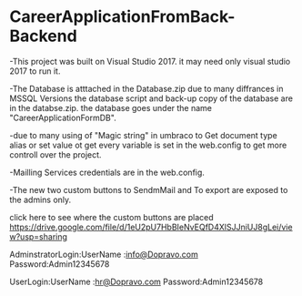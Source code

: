 # CareerApplicationFromBack-Backend
-This project was built on Visual Studio 2017. it may need only visual studio 2017 to run it. 

-The Database is atttached in the Database.zip due to many diffrances in MSSQL Versions the database script and back-up copy of the database are in the databse.zip. the database goes under the name "CareerApplicationFormDB".

-due to many using of "Magic string" in umbraco to Get document type alias or set value ot get every variable is set in the web.config
to get more controll over the project.

-Mailling Services credentials are in the web.config.

-The new two custom buttons to SendmMail and To export are exposed to the admins only.

click here to see where the custom buttons are placed https://drive.google.com/file/d/1eU2pU7HbBIeNvEQfD4XlSJJniUJ8gLei/view?usp=sharing

AdminstratorLogin:UserName :info@Dopravo.com Password:Admin12345678

UserLogin:UserName :hr@Dopravo.com Password:Admin12345678 
